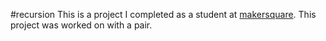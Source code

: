 #recursion
This is a project I completed as a student at [makersquare](http://makersquare.com). This project was worked on with a pair.